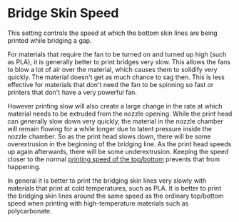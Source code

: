 Bridge Skin Speed
====
This setting controls the speed at which the bottom skin lines are being printed while bridging a gap.

For materials that require the fan to be turned on and turned up high (such as PLA), it is generally better to print bridges very slow. This allows the fans to blow a lot of air over the material, which causes them to solidify very quickly. The material doesn't get as much chance to sag then. This is less effective for materials that don't need the fan to be spinning so fast or printers that don't have a very powerful fan.

However printing slow will also create a large change in the rate at which material needs to be extruded from the nozzle opening. While the print head can generally slow down very quickly, the material in the nozzle chamber will remain flowing for a while longer due to latent pressure inside the nozzle chamber. So as the print head slows down, there will be some overextrusion in the beginning of the bridging line. As the print head speeds up again afterwards, there will be some underextrusion. Keeping the speed closer to the normal [printing speed of the top/bottom](./speed_topbottom.md) prevents that from happening.

In general it is better to print the bridging skin lines very slowly with materials that print at cold temperatures, such as PLA. It is better to print the bridging skin lines around the same speed as the ordinary top/bottom speed when printing with high-temperature materials such as polycarbonate.